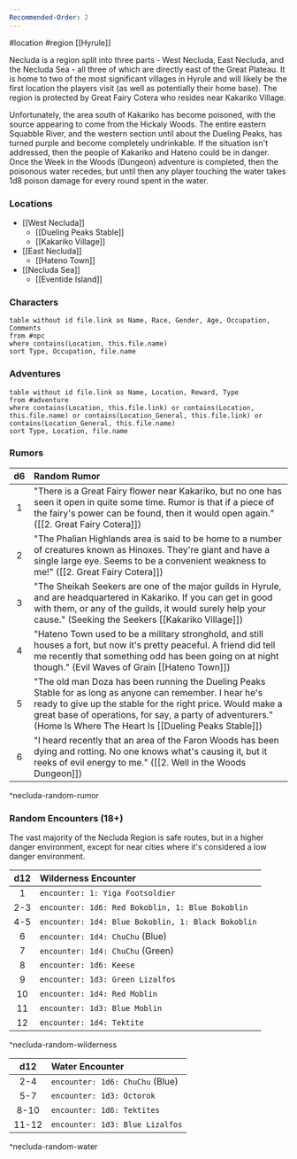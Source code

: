 ```yaml
---
Recommended-Order: 2
---
```


 #location #region [[Hyrule]]

Necluda is a region split into three parts - West Necluda, East Necluda, and the Necluda Sea - all three of which are directly east of the Great Plateau. It is home to two of the most significant villages in Hyrule and will likely be the first location the players visit (as well as potentially their home base). The region is protected by Great Fairy Cotera who resides near Kakariko Village.

Unfortunately, the area south of Kakariko has become poisoned, with the source appearing to come from the Hickaly Woods. The entire eastern Squabble River, and the western section until about the Dueling Peaks, has turned purple and become completely undrinkable. If the situation isn't addressed, then the people of Kakariko and Hateno could be in danger. Once the Week in the Woods (Dungeon) adventure is completed, then the poisonous water recedes, but until then any player touching the water takes 1d8 poison damage for every round spent in the water.

### Locations

* [[West Necluda]]
	- [[Dueling Peaks Stable]]
	- [[Kakariko Village]]
* [[East Necluda]]
	- [[Hateno Town]]
* [[Necluda Sea]]
	* [[Eventide Island]]

### Characters
```dataview
table without id file.link as Name, Race, Gender, Age, Occupation, Comments
from #npc
where contains(Location, this.file.name)
sort Type, Occupation, file.name
```

### Adventures
```dataview
table without id file.link as Name, Location, Reward, Type
from #adventure
where contains(Location, this.file.link) or contains(Location, this.file.name) or contains(Location_General, this.file.link) or contains(Location_General, this.file.name)
sort Type, Location, file.name
```

### Rumors

| d6  | Random Rumor                                                                                                                                                                                                                                                                                |
|:---:|:------------------------------------------------------------------------------------------------------------------------------------------------------------------------------------------------------------------------------------------------------------------------------------------- |
|  1  | "There is a Great Fairy flower near Kakariko, but no one has seen it open in quite some time. Rumor is that if a piece of the fairy's power can be found, then it would open again." ([[2. Great Fairy Cotera]])                                                                            |
|  2  | "The Phalian Highlands area is said to be home to a number of creatures known as Hinoxes. They're giant and have a single large eye. Seems to be a convenient weakness to me!" ([[2. Great Fairy Cotera]])                                                                                  |
|  3  | "The Sheikah Seekers are one of the major guilds in Hyrule, and are headquartered in Kakariko. If you can get in good with them, or any of the guilds, it would surely help your cause." (Seeking the Seekers [[Kakariko Village]])                                                         |
|  4  | "Hateno Town used to be a military stronghold, and still houses a fort, but now it's pretty peaceful. A friend did tell me recently that something odd has been going on at night though." (Evil Waves of Grain [[Hateno Town]])                                                         |
|  5  | "The old man Doza has been running the Dueling Peaks Stable for as long as anyone can remember. I hear he's ready to give up the stable for the right price. Would make a great base of operations, for say, a party of adventurers." (Home Is Where The Heart Is [[Dueling Peaks Stable]]) |
|  6  | "I heard recently that an area of the Faron Woods has been dying and rotting. No one knows what's causing it, but it reeks of evil energy to me." ([[2. Well in the Woods Dungeon]])                                                                                                      |
^necluda-random-rumor

### Random Encounters (18+)

The vast majority of the Necluda Region is safe routes, but in a higher danger environment, except for near cities where it's considered a low danger environment.

| d12 | Wilderness Encounter                               |
|:---:|:-------------------------------------------------- |
|  1  | `encounter: 1: Yiga Footsoldier`                   |
| 2-3 | `encounter: 1d6: Red Bokoblin, 1: Blue Bokoblin`   |
| 4-5 | `encounter: 1d4: Blue Bokoblin, 1: Black Bokoblin` |
|  6  | `encounter: 1d4: ChuChu` (Blue)                      |
|  7  | `encounter: 1d4: ChuChu` (Green)                     |
|  8  | `encounter: 1d6: Keese`                            |
|  9  | `encounter: 1d3: Green Lizalfos`                   |
| 10  | `encounter: 1d4: Red Moblin`                       |
| 11  | `encounter: 1d3: Blue Moblin`                      |
| 12  | `encounter: 1d4: Tektite`                          |
^necluda-random-wilderness

|  d12  | Water Encounter                 |
|:-----:|:------------------------------- |
|  2-4  | `encounter: 1d6: ChuChu` (Blue)   |
|  5-7  | `encounter: 1d3: Octorok` |
| 8-10  | `encounter: 1d6: Tektites`      |
| 11-12 | `encounter: 1d3: Blue Lizalfos` |
^necluda-random-water
